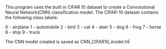 This program uses the built in CIFAR 10 dataset to create a Convolutional Neural Network(CNN) classification model. The CIFAR-10 dataset contains the following class labels:

0 - airplane
1 - automobile
2 - bird
3 - cat
4 - deer
5 - dog
6 - frog
7 - horse
8 - ship
9 - truck

The CNN model created is saved as CNN_CIFAR10_model.h5